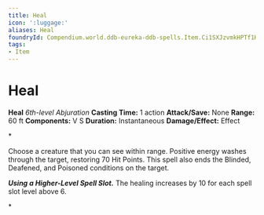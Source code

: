 ```yaml
---
title: Heal
icon: ':luggage:'
aliases: Heal
foundryId: Compendium.world.ddb-eureka-ddb-spells.Item.Ci1SXJzvmkHPTf1H
tags:
- Item
---
```


# Heal

**Heal**
_6th-level Abjuration_
**Casting Time:** 1 action
**Attack/Save:** None
**Range:** 60 ft
**Components:** V S
**Duration:** Instantaneous
**Damage/Effect:** Effect

*<p>Choose a creature that you can see within range. Positive energy washes through the target, restoring 70 Hit Points. This spell also ends the Blinded, Deafened, and Poisoned conditions on the target.

***Using a Higher-Level Spell Slot.*** The healing increases by 10 for each spell slot level above 6.</p>*